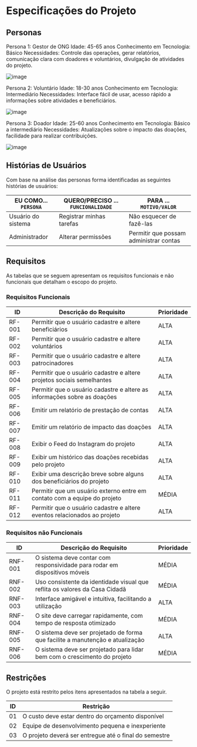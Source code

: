 # Especificações do Projeto

## Personas

Persona 1: Gestor de ONG Idade: 45-65 anos Conhecimento em Tecnologia: Básico Necessidades: Controle das operações, gerar relatórios, comunicação clara com doadores e voluntários, divulgação de atividades do projeto.

![image](https://github.com/user-attachments/assets/c962edfe-a3b7-45c0-9245-0053d3c73d7b)


Persona 2: Voluntário Idade: 18-30 anos Conhecimento em Tecnologia: Intermediário Necessidades: Interface fácil de usar, acesso rápido a informações sobre atividades e beneficiários.

![image](https://github.com/user-attachments/assets/4064e404-bd4b-4944-b9fe-810c142f2d40)


Persona 3: Doador Idade: 25-60 anos Conhecimento em Tecnologia: Básico a intermediário Necessidades: Atualizações sobre o impacto das doações, facilidade para realizar contribuições.

![image](https://github.com/user-attachments/assets/d1c14dee-afae-49de-8110-688ea7fbed27)


## Histórias de Usuários

Com base na análise das personas forma identificadas as seguintes histórias de usuários:

|EU COMO... `PERSONA`| QUERO/PRECISO ... `FUNCIONALIDADE` |PARA ... `MOTIVO/VALOR`                 |
|--------------------|------------------------------------|----------------------------------------|
|Usuário do sistema  | Registrar minhas tarefas           | Não esquecer de fazê-las               |
|Administrador       | Alterar permissões                 | Permitir que possam administrar contas |


## Requisitos

As tabelas que se seguem apresentam os requisitos funcionais e não funcionais que detalham o escopo do projeto.

### Requisitos Funcionais

|ID    | Descrição do Requisito  | Prioridade |
|------|-----------------------------------------|----|
|RF-001| Permitir que o usuário cadastre e altere beneficiários | ALTA |
|RF-002| Permitir que o usuário cadastre e altere voluntários   | ALTA |
|RF-003| Permitir que o usuário cadastre e altere patrocinadores  | ALTA |
|RF-004| Permitir que o usuário cadastre e altere projetos sociais semelhantes   | ALTA |
|RF-005| Permitir que o usuário cadastre e altere as informações sobre as doações   | ALTA |
|RF-006| Emitir um relatório de prestação de contas   | ALTA |
|RF-007| Emitir um relatório de impacto das doações   | ALTA |
|RF-008| Exibir o Feed do Instagram do projeto   | ALTA |
|RF-009| Exibir um histórico das doações recebidas pelo projeto   | ALTA |
|RF-010| Exibir uma descrição breve sobre alguns dos beneficiários do projeto   | ALTA |
|RF-011| Permitir que um usuário externo entre em contato com a equipe do projeto   | MÉDIA |
|RF-012| Permitir que o usuário cadastre e altere eventos relacionados ao projeto   | ALTA |


### Requisitos não Funcionais

|ID     | Descrição do Requisito  |Prioridade |
|-------|-------------------------|----|
|RNF-001| O sistema deve contar com responsividade para rodar em dispositivos móveis | MÉDIA | 
|RNF-002| Uso consistente da identidade visual que reflita os valores da Casa Cidadã | MÉDIA | 
|RNF-003| Interface amigável e intuitiva, facilitando a utilização | ALTA | 
|RNF-004| O site deve carregar rapidamente, com tempo de resposta otimizado |  MÉDIA | 
|RNF-005| O sistema deve ser projetado de forma que facilite a manutenção e atualização | ALTA | 
|RNF-006| O sistema deve ser projetado para lidar bem com o crescimento do projeto | MÉDIA | 


## Restrições

O projeto está restrito pelos itens apresentados na tabela a seguir.

|ID| Restrição                                             |
|--|-------------------------------------------------------|
|01| O custo deve estar dentro do orçamento disponível |
|02| Equipe de desenvolvimento pequena e inexperiente |
|03| O projeto deverá ser entregue até o final do semestre |

